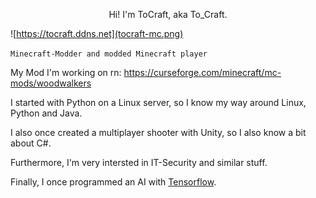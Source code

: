 <p align=center>Hi! I'm ToCraft, aka To_Craft.</p>

![https://tocraft.ddns.net](tocraft-mc.png)

`Minecraft-Modder and modded Minecraft player`

My Mod I'm working on rn: https://curseforge.com/minecraft/mc-mods/woodwalkers

I started with Python on a Linux server, so I know my way around Linux, Python and Java.

I also once created a multiplayer shooter with Unity, so I also know a bit about C#.

Furthermore, I'm very intersted in IT-Security and similar stuff.

Finally, I once programmed an AI with [Tensorflow](https://www.tensorflow.org/).